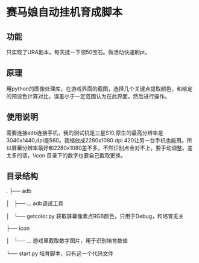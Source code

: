 # 赛马娘自动挂机育成脚本

## 功能
只实现了URA剧本，每天挂一下领50宝石。做活动快速刷pt。

## 原理
用python的图像处理库，在游戏界面的截图，选择几个关键点提取颜色，和给定的预设色计算对比，误差小于一定范围认为在此界面，然后进行操作。

## 使用说明
需要连接adb连接手机，我的测试机是三星S10,原生的最高分辨率是3040x1440,dpi是560。我缩放成2280x1080 dpi 420让另一台手机也能用。所以屏幕分辨率最好和2280x1080差不多，不然识别点会对不上，要手动调整。差太多的话，\icon 目录下的数字也要自己截取更换。

## 目录结构
.
├── adb

│   ├── ... adb调试工具

│   └── getcolor.py 获取屏幕像素点RGB颜色，只用于Debug，和培育无关

├── icon 

│   └── ... 游戏里截取数字图片，用于识别培育数值

└── start.py 培育脚本，只有这一个代码文件
